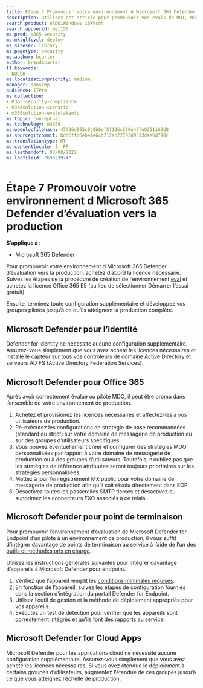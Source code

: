 ```yaml
---
title: Étape 7 Promouvoir votre environnement d Microsoft 365 Defender d’évaluation en production
description: Utilisez cet article pour promouvoir vos evals de MDI, MDO, MDE et Defender pour les applications cloud dans votre environnement en Microsoft 365 Defender ou M365D.
search.product: eADQiWindows 10XVcnh
search.appverid: met150
ms.prod: m365-security
ms.mktglfcycl: deploy
ms.sitesec: library
ms.pagetype: security
ms.author: bcarter
author: brendacarter
f1.keywords:
- NOCSH
ms.localizationpriority: medium
manager: dansimp
audience: ITPro
ms.collection:
- M365-security-compliance
- m365solution-scenario
- m365solution-evalutatemtp
ms.topic: conceptual
ms.technology: m365d
ms.openlocfilehash: 47f36d965c9b2b6ef5f106c590e47fe0251163d8
ms.sourcegitcommit: bdd6ffc6ebe4e6cb212ab22793d9513dae6d798c
ms.translationtype: MT
ms.contentlocale: fr-FR
ms.lasthandoff: 03/08/2022
ms.locfileid: "63323974"
---
```

# <a name="step-7-promote-your-microsoft-365-defender-evaluation-environment-to-production"></a>Étape 7 Promouvoir votre environnement d Microsoft 365 Defender d’évaluation vers la production

**S’applique à :**
- Microsoft 365 Defender

Pour promouvoir votre environnement d Microsoft 365 Defender d’évaluation vers la production, achetez d’abord la licence nécessaire. Suivez les étapes de la procédure de création de l’environnement [eval](eval-create-eval-environment.md) et achetez la licence Office 365 E5 (au lieu de sélectionner Démarrer l’essai gratuit).

Ensuite, terminez toute configuration supplémentaire et développez vos groupes pilotes jusqu’à ce qu’ils atteignent la production complète.

## <a name="microsoft-defender-for-identity"></a>Microsoft Defender pour l’identité

Defender for Identity ne nécessite aucune configuration supplémentaire. Assurez-vous simplement que vous avez acheté les licences nécessaires et installé le capteur sur tous vos contrôleurs de domaine Active Directory et serveurs AD FS (Active Directory Federation Services).

## <a name="microsoft-defender-for-office-365"></a>Microsoft Defender pour Office 365

Après avoir correctement évalué ou piloté MDO, il peut être promu dans l’ensemble de votre environnement de production.

1. Achetez et provisionez les licences nécessaires et affectez-les à vos utilisateurs de production.
2. Ré-exécutez les configurations de stratégie de base recommandées (standard ou strict) sur votre domaine de messagerie de production ou sur des groupes d’utilisateurs spécifiques.
3. Vous pouvez éventuellement créer et configurer des stratégies MDO personnalisées par rapport à votre domaine de messagerie de production ou à des groupes d’utilisateurs.  Toutefois, n’oubliez pas que les stratégies de référence attribuées seront toujours prioritaires sur les stratégies personnalisées.
4. Mettez à jour l’enregistrement MX public pour votre domaine de messagerie de production afin qu’il soit résolu directement dans EOP.
5. Désactivez toutes les passerelles SMTP tierces et désactivez ou supprimez les connecteurs EXO associés à ce relais.

## <a name="microsoft-defender-for-endpoint"></a>Microsoft Defender pour point de terminaison

Pour promouvoir l’environnement d’évaluation de Microsoft Defender for Endpoint d’un pilote à un environnement de production, il vous suffit d’intégrer davantage de points de terminaison au service à l’aide de l’un des [outils et méthodes pris en charge](../defender-endpoint/onboard-configure.md).

Utilisez les instructions générales suivantes pour intégrer davantage d’appareils à Microsoft Defender pour endpoint.

1. Vérifiez que l’appareil remplit les [conditions minimales requises](../defender-endpoint/minimum-requirements.md).
2. En fonction de l’appareil, suivez les étapes de configuration fournies dans la section d’intégration du portail Defender for Endpoint.
3. Utilisez l’outil de gestion et la méthode de déploiement appropriés pour vos appareils.
4. Exécutez un test de détection pour vérifier que les appareils sont correctement intégrés et qu’ils font des rapports au service.

## <a name="microsoft-defender-for-cloud-apps"></a>Microsoft Defender for Cloud Apps

Microsoft Defender pour les applications cloud ne nécessite aucune configuration supplémentaire. Assurez-vous simplement que vous avez acheté les licences nécessaires. Si vous avez étendue le déploiement à certains groupes d’utilisateurs, augmentez l’étendue de ces groupes jusqu’à ce que vous atteignez l’échelle de production.
